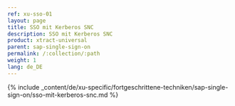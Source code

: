 ```yaml
---
ref: xu-sso-01
layout: page
title: SSO mit Kerberos SNC
description: SSO mit Kerberos SNC
product: xtract-universal
parent: sap-single-sign-on
permalink: /:collection/:path
weight: 1
lang: de_DE
---
```

{% include _content/de/xu-specific/fortgeschrittene-techniken/sap-single-sign-on/sso-mit-kerberos-snc.md %}



